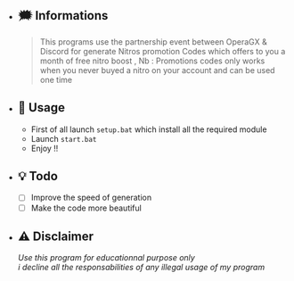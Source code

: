 * ## 🗯️ Informations
    > This programs use the partnership event between OperaGX & Discord for generate Nitros promotion Codes which offers to you a month of free nitro boost ,
    > Nb : Promotions codes only works when you never buyed a nitro on your account and can be used one time

* ## 🌠 Usage
    + First of all launch `setup.bat` which install all the required module
    + Launch `start.bat`
    + Enjoy !!

* ## 💡 Todo
    - [ ] Improve the speed of generation <br>
    - [ ] Make the code more beautiful

* ## ⚠️ Disclaimer
    *Use this program for educationnal purpose only*<br>
    *i decline all the responsabilities of any illegal usage of my program*
